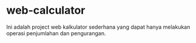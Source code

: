 # web-calculator
Ini adalah project web kalkulator sederhana yang dapat hanya melakukan operasi penjumlahan dan pengurangan.
